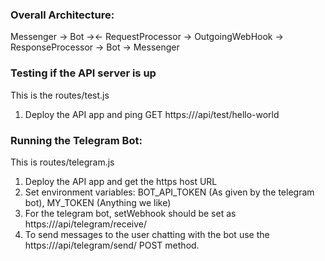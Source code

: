 ### Overall Architecture:

Messenger -> Bot -><- RequestProcessor -> OutgoingWebHook -> ResponseProcessor -> Bot -> Messenger

### Testing if the API server is up
This is the routes/test.js
1. Deploy the API app and ping GET https://<host>/api/test/hello-world

### Running the Telegram Bot:
This is routes/telegram.js
1. Deploy the API app and get the https host URL 
2. Set environment variables: BOT_API_TOKEN (As given by the telegram bot), MY_TOKEN (Anything we like)
3. For the telegram bot, setWebhook should be set as https://<host>/api/telegram/receive/<mytoken>
4. To send messages to the user chatting with the bot use the https://<host>/api/telegram/send/<mytoken> POST method.


